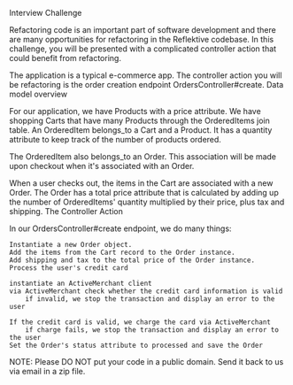 Interview Challenge

Refactoring code is an important part of software development and there are many opportunities for refactoring in the Reflektive codebase. In this challenge, you will be presented with a complicated controller action that could benefit from refactoring.

The application is a typical e-commerce app. The controller action you will be refactoring is the order creation endpoint OrdersController#create.
Data model overview

For our application, we have Products with a price attribute. We have shopping Carts that have many Products through the OrderedItems join table. An OrderedItem belongs_to a Cart and a Product. It has a quantity attribute to keep track of the number of products ordered.

The OrderedItem also belongs_to an Order. This association will be made upon checkout when it's associated with an Order.

When a user checks out, the items in the Cart are associated with a new Order. The Order has a total price attribute that is calculated by adding up the number of OrderedItems' quantity multiplied by their price, plus tax and shipping.
The Controller Action

In our OrdersController#create endpoint, we do many things:

    Instantiate a new Order object.
    Add the items from the Cart record to the Order instance.
    Add shipping and tax to the total price of the Order instance.
    Process the user's credit card

    instantiate an ActiveMerchant client
    via ActiveMerchant check whether the credit card information is valid
        if invalid, we stop the transaction and display an error to the user

    If the credit card is valid, we charge the card via ActiveMerchant
        if charge fails, we stop the transaction and display an error to the user
    Set the Order's status attribute to processed and save the Order

NOTE: Please DO NOT put your code in a public domain. Send it back to us via email in a zip file.
